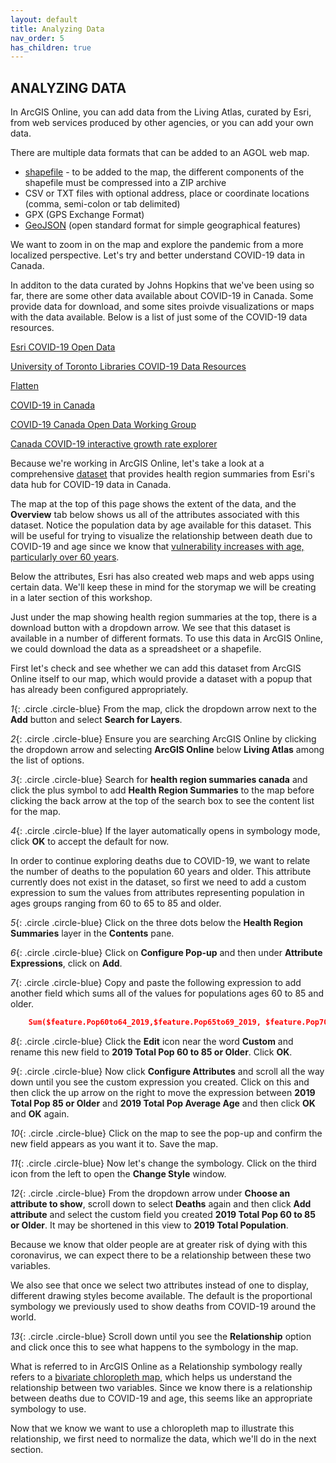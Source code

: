 ```yaml
---
layout: default
title: Analyzing Data
nav_order: 5
has_children: true
---
```


## ANALYZING DATA

In ArcGIS Online, you can add data from the Living Atlas, curated by Esri, from web services produced by other agencies, or you can add your own data.

There are multiple data formats that can be added to an AGOL web map. 

 - [shapefile](https://desktop.arcgis.com/en/arcmap/latest/manage-data/shapefiles/what-is-a-shapefile.htm) - to be added to the map, the different components of the shapefile must be compressed into a ZIP archive
 - CSV or TXT files with optional address, place or coordinate locations (comma, semi-colon or tab delimited)
 - GPX (GPS Exchange Format)
 - [GeoJSON](https://geojson.org/) (open standard format for simple geographical features)
 
We want to zoom in on the map and explore the pandemic from a more localized perspective. Let's try and better understand COVID-19 data in Canada. 

In additon to the data curated by Johns Hopkins that we've been using so far, there are some other data available about COVID-19 in Canada. Some provide data for download, and some sites proivde visualizations or maps with the data available. Below is a list of just some of the COVID-19 data resources.

[Esri COVID-19 Open Data](https://resources-covid19canada.hub.arcgis.com/pages/open-data)

[University of Toronto Libraries COVID-19 Data Resources](https://mdl.library.utoronto.ca/covid-19/resources)

[Flatten](https://www.flatten.ca/)

[COVID-19 in Canada](https://art-bd.shinyapps.io/covid19canada/)

[COVID-19 Canada Open Data Working Group](https://opencovid.ca/)

[Canada COVID-19 interactive growth rate explorer](https://mountainmath.ca/shiny/canada_covid-19/?_inputs_&level=%22province%22&metric=%22Confirmed%22&province=%2201%22&start_cutoff=100)

Because we're working in ArcGIS Online, let's take a look at a comprehensive [dataset](https://resources-covid19canada.hub.arcgis.com/datasets/health-region-summaries) that provides health region summaries from Esri's data hub for COVID-19 data in Canada.

The map at the top of this page shows the extent of the data, and the **Overview** tab below shows us all of the attributes associated with this dataset. Notice the population data by age available for this dataset. This will be useful for trying to visualize the relationship between death due to COVID-19 and age since we know that [vulnerability increases with age, particularly over 60 years](https://www.canada.ca/en/public-health/services/publications/diseases-conditions/vulnerable-populations-covid-19.html).  

Below the attributes, Esri has also created web maps and web apps using certain data. We'll keep these in mind for the storymap we will be creating in a later section of this workshop.

Just under the map showing health region summaries at the top, there is a download button with a dropdown arrow. We see that this dataset is available in a number of different formats. To use this data in ArcGIS Online, we could download the data as a spreadsheet or a shapefile.

First let's check and see whether we can add this dataset from ArcGIS Online itself to our map, which would provide a dataset with a popup that has already been configured appropriately.

*1*{: .circle .circle-blue} From the map, click the dropdown arrow next to the **Add** button and select **Search for Layers**.  

*2*{: .circle .circle-blue} Ensure you are searching ArcGIS Online by clicking the dropdown arrow and selecting **ArcGIS Online** below **Living Atlas** among the list of options. 

*3*{: .circle .circle-blue} Search for **health region summaries canada** and click the plus symbol to add **Health Region Summaries** to the map before clicking the back arrow at the top of the search box to see the content list for the map.

*4*{: .circle .circle-blue} If the layer automatically opens in symbology mode, click **OK** to accept the default for now.

In order to continue exploring deaths due to COVID-19, we want to relate the number of deaths to the population 60 years and older. This attribute currently does not exist in the dataset, so first we need to add a custom expression to sum the values from attributes representing population in ages groups ranging from 60 to 65 to 85 and older.

*5*{: .circle .circle-blue} Click on the three dots below the **Health Region Summaries** layer in the **Contents** pane.

*6*{: .circle .circle-blue} Click on **Configure Pop-up** and then under **Attribute Expressions**, click on **Add**.

*7*{: .circle .circle-blue} Copy and paste the following expression to add another field which sums all of the values for populations ages 60 to 85 and older.

```json
    Sum($feature.Pop60to64_2019,$feature.Pop65to69_2019, $feature.Pop70to74_2019, $feature.Pop75to79_2019, $feature.Pop80to84_2019, $feature.Pop85Older)
```
*8*{: .circle .circle-blue} Click the **Edit** icon near the word **Custom** and rename this new field to **2019 Total Pop 60 to 85 or Older**. Click **OK**.

*9*{: .circle .circle-blue} Now click **Configure Attributes** and scroll all the way down until you see the custom expression you created. Click on this and then click the up arrow on the right to move the expression between **2019 Total Pop 85 or Older** and **2019 Total Pop Average Age** and then click **OK** and **OK** again.

*10*{: .circle .circle-blue} Click on the map to see the pop-up and confirm the new field appears as you want it to. Save the map.

*11*{: .circle .circle-blue} Now let's change the symbology. Click on the third icon from the left to open the **Change Style** window.

*12*{: .circle .circle-blue} From the dropdown arrow under **Choose an attribute to show**, scroll down to select **Deaths** again and then click **Add attribute** and select the custom field you created **2019 Total Pop 60 to 85 or Older**. It may be shortened in this view to **2019 Total Population**.

Because we know that older people are at greater risk of dying with this coronavirus, we can expect there to be a relationship between these two variables.

We also see that once we select two attributes instead of one to display, different drawing styles become available. The default is the proportional symbology we previously used to show deaths from COVID-19 around the world.

*13*{: .circle .circle-blue} Scroll down until you see the **Relationship** option and click once this to see what happens to the symbology in the map.

What is referred to in ArcGIS Online as a Relationship symbology really refers to a [bivariate chloropleth map](https://www.joshuastevens.net/cartography/make-a-bivariate-choropleth-map/), which helps us understand the relationship between two variables. Since we know there is a relationship between deaths due to COVID-19 and age, this seems like an appropriate symbology to use. 

Now that we know we want to use a chloropleth map to illustrate this relationship, we first need to normalize the data, which we'll do in the next section.
